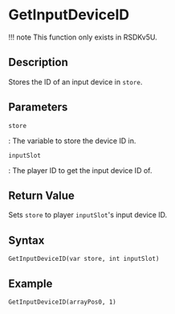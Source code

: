 # GetInputDeviceID

!!! note
    This function only exists in RSDKv5U.

## Description
Stores the ID of an input device in `store`.

## Parameters
`store`

:   The variable to store the device ID in.

`inputSlot`

:   The player ID to get the input device ID of.

## Return Value
Sets `store` to player `inputSlot`'s input device ID.

## Syntax
```
GetInputDeviceID(var store, int inputSlot)
```

## Example
```
GetInputDeviceID(arrayPos0, 1)
```
